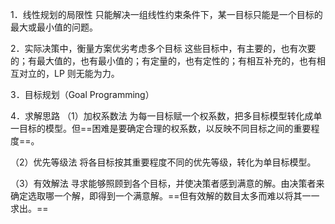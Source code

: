 1．线性规划的局限性
只能解决一组线性约束条件下，某一目标只能是一个目标的最大或最小值的问题。



2．实际决策中，衡量方案优劣考虑多个目标
这些目标中，有主要的，也有次要的；有最大值的，也有最小值的；有定量的，也有定性的；有相互补充的，也有相互对立的，LP 则无能为力。



3．目标规划（Goal Programming）



4．求解思路
（1）加权系数法
为每一目标赋一个权系数，把多目标模型转化成单一目标的模型。但==困难是要确定合理的权系数，以反映不同目标之间的重要程度==。

（2）优先等级法
将各目标按其重要程度不同的优先等级，转化为单目标模型。

（3）有效解法
寻求能够照顾到各个目标，并使决策者感到满意的解。由决策者来确定选取哪一个解，即得到一个满意解。==但有效解的数目太多而难以将其一一求出。==
